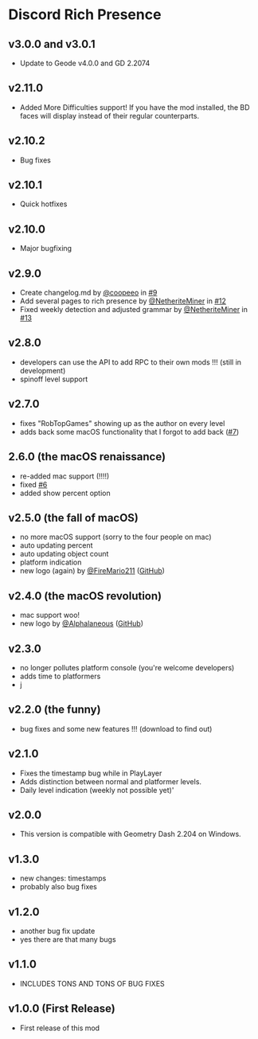 # Discord Rich Presence
## v3.0.0 and v3.0.1
* Update to Geode v4.0.0 and GD 2.2074
## v2.11.0
* Added More Difficulties support! If you have the mod installed, the BD faces will display instead of their regular counterparts.
## v2.10.2
* Bug fixes
## v2.10.1
* Quick hotfixes
## v2.10.0
* Major bugfixing
## v2.9.0
* Create changelog.md by [@coopeeo](https://github.com/coopeeo) in [#9](https://github.com/TechStudent10/DiscordRPC/pull/9)
* Add several pages to rich presence by [@NetheriteMiner](https://github.com/NetheriteMiner) in [#12](https://github.com/TechStudent10/DiscordRPC/pull/12)
* Fixed weekly detection and adjusted grammar by [@NetheriteMiner](https://github.com/NetheriteMiner) in [#13](https://github.com/TechStudent10/DiscordRPC/pull/13)
## v2.8.0
* developers can use the API to add RPC to their own mods !!! (still in development)
* spinoff level support
## v2.7.0
* fixes "RobTopGames" showing up as the author on every level
* adds back some macOS functionality that I forgot to add back ([#7](https://github.com/TechStudent10/DiscordRPC/issues/7))
## 2.6.0 (the macOS renaissance)
* re-added mac support (!!!!)
* fixed [#6](https://github.com/TechStudent10/DiscordRPC/issues/6)
* added show percent option
## v2.5.0 (the fall of macOS)
* no more macOS support (sorry to the four people on mac)
* auto updating percent
* auto updating object count
* platform indication
* new logo (again) by [@FireMario211](user:6253758) ([GitHub](https://github.com/FireMario211))
## v2.4.0 (the macOS revolution)
* mac support woo!
* new logo by [@Alphalaneous](user:1139015) ([GitHub](https://github.com/Alphalaneous))
## v2.3.0
* no longer pollutes platform console (you're welcome developers)
* adds time to platformers
* j
## v2.2.0 (the funny)
* bug fixes and some new features !!! (download to find out)
## v2.1.0
* Fixes the timestamp bug while in PlayLayer
* Adds distinction between normal and platformer levels.
* Daily level indication (weekly not possible yet)'
## v2.0.0
* This version is compatible with Geometry Dash 2.204 on Windows.
## v1.3.0
* new changes: timestamps
* probably also bug fixes
## v1.2.0
* another bug fix update
* yes there are that many bugs
## v1.1.0
* INCLUDES TONS AND TONS OF BUG FIXES
## v1.0.0 (First Release)
* First release of this mod
